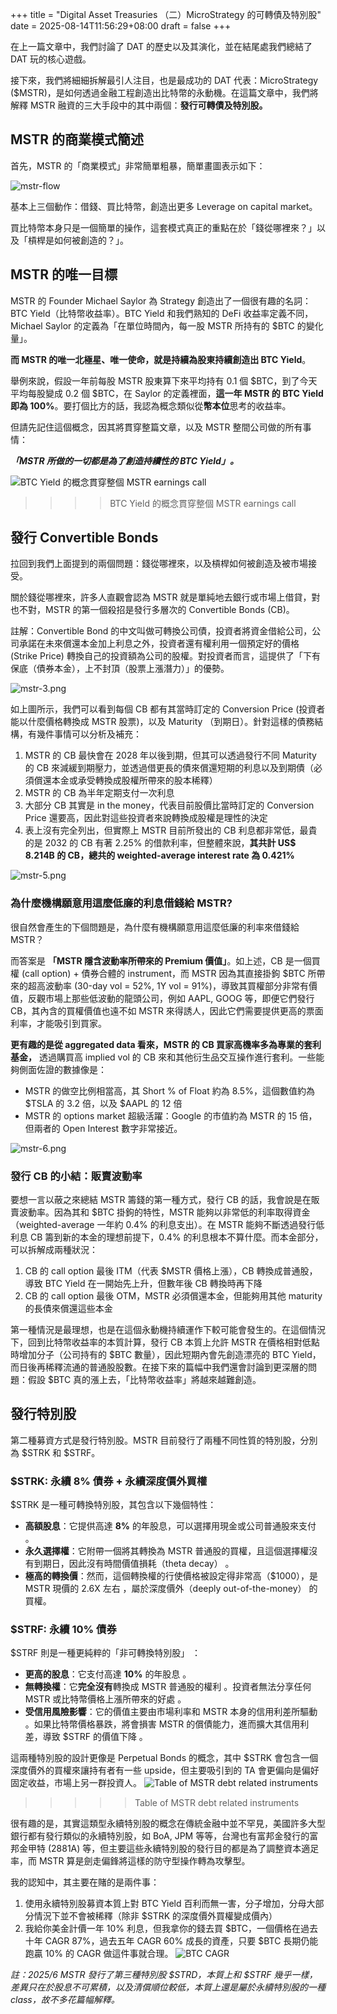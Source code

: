 +++
title = "Digital Asset Treasuries （二）MicroStrategy 的可轉債及特別股"
date = 2025-08-14T11:56:29+08:00
draft = false
+++


在上一篇文章中，我們討論了 DAT 的歷史以及其演化，並在結尾處我們總結了 DAT 玩的核心遊戲。

接下來，我們將細細拆解最引人注目，也是最成功的 DAT 代表：MicroStrategy ($MSTR)，是如何透過金融工程創造出比特幣的永動機。在這篇文章中，我們將解釋 MSTR 融資的三大手段中的其中兩個：**發行可轉債及特別股。** 

## MSTR 的商業模式簡述

首先，MSTR 的「商業模式」非常簡單粗暴，簡單畫圖表示如下：

![mstr-flow](mstr-1.png)

基本上三個動作：借錢、買比特幣，創造出更多 Leverage on capital market。

買比特幣本身只是一個簡單的操作，這套模式真正的重點在於「錢從哪裡來？」以及「槓桿是如何被創造的？」。

## MSTR 的唯一目標

MSTR 的 Founder Michael Saylor 為 Strategy 創造出了一個很有趣的名詞：BTC Yield（比特幣收益率）。BTC Yield 和我們熟知的 DeFi 收益率定義不同，Michael Saylor 的定義為「在單位時間內，每一股 MSTR 所持有的 $BTC 的變化量」。

**而 MSTR 的唯一北極星、唯一使命，就是持續為股東持續創造出 BTC Yield**。

舉例來說，假設一年前每股 MSTR 股東算下來平均持有 0.1 個 $BTC，到了今天平均每股變成 0.2 個 $BTC，在 Saylor 的定義裡面，**這一年 MSTR 的 BTC Yield 即為 100%**。要打個比方的話，我認為概念類似從**幣本位**思考的收益率。

但請先記住這個概念，因其將貫穿整篇文章，以及 MSTR 整間公司做的所有事情：

***「MSTR 所做的一切都是為了創造持續性的 BTC Yield」。***

![BTC Yield 的概念貫穿整個 MSTR earnings call ](mstr-2.png)

>>>>BTC Yield 的概念貫穿整個 MSTR earnings call 

## 發行 Convertible Bonds

拉回到我們上面提到的兩個問題：錢從哪裡來，以及槓桿如何被創造及被市場接受。

關於錢從哪裡來，許多人直觀會認為 MSTR 就是單純地去銀行或市場上借貸，對也不對，MSTR 的第一個殺招是發行多層次的 Convertible Bonds (CB)。

註解：Convertible Bond 的中文叫做可轉換公司債，投資者將資金借給公司，公司承諾在未來償還本金加上利息之外，投資者還有權利用一個預定好的價格 (Strike Price) 轉換自己的投資額為公司的股權。對投資者而言，這提供了「下有保底（債券本金），上不封頂（股票上漲潛力）」的優勢。

![mstr-3.png](mstr-3.png)

如上圖所示，我們可以看到每個 CB 都有其當時訂定的 Conversion Price (投資者能以什麼價格轉換成 MSTR 股票)，以及 Maturity （到期日）。針對這樣的債務結構，有幾件事情可以分析及補充：

1. MSTR 的 CB 最快會在 2028 年以後到期，但其可以透過發行不同 Maturity 的 CB 來減緩到期壓力，並透過借更長的債來償還短期的利息以及到期債（必須償還本金或承受轉換成股權所帶來的股本稀釋）
2. MSTR 的 CB 為半年定期支付一次利息
3. 大部分 CB 其實是 in the money，代表目前股價比當時訂定的 Conversion Price 還要高，因此對這些投資者來說轉換成股權是理性的決定
4. 表上沒有完全列出，但實際上 MSTR 目前所發出的 CB 利息都非常低，最貴的是 2032 的 CB 有著 2.25% 的借款利率，但整體來說，**其共計 US$ 8.214B 的 CB，總共的 weighted-average interest rate 為 0.421%** 

![mstr-5.png](mstr-5.png)

### 為什麼機構願意用這麼低廉的利息借錢給 MSTR?

很自然會產生的下個問題是，為什麼有機構願意用這麼低廉的利率來借錢給 MSTR？

而答案是 **「MSTR 隱含波動率所帶來的 Premium 價值」**。如上述，CB 是一個買權 (call option) + 債券合體的 instrument，而 MSTR 因為其直接掛鉤 $BTC 所帶來的超高波動率 (30-day vol = 52%, 1Y vol = 91%)，導致其買權部分非常有價值，反觀市場上那些低波動的龍頭公司，例如 AAPL, GOOG 等，即便它們發行 CB，其內含的買權價值也遠不如 MSTR 來得誘人，因此它們需要提供更高的票面利率，才能吸引到買家。

**更有趣的是從 aggregated data 看來，MSTR 的 CB 買家高機率多為專業的套利基金，** 透過購買高 implied vol 的 CB 來和其他衍生品交互操作進行套利。一些能夠側面佐證的數據像是：

- MSTR 的做空比例相當高，其 Short % of Float 約為 8.5%，這個數值約為 $TSLA 的 3.2 倍，以及 $AAPL 的 12 倍
- MSTR 的 options market 超級活躍：Google 的市值約為 MSTR 的 15 倍，但兩者的 Open Interest 數字非常接近。

![mstr-6.png](mstr-6.png)

### 發行 CB 的小結：販賣波動率

要想一言以蔽之來總結 MSTR 籌錢的第一種方式，發行 CB 的話，我會說是在販賣波動率。因為其和 $BTC 掛鉤的特性，MSTR 能夠以非常低的利率取得資金（weighted-average 一年約 0.4% 的利息支出）。在 MSTR 能夠不斷透過發行低利息 CB 籌到新的本金的理想前提下，0.4% 的利息根本不算什麼。而本金部分，可以拆解成兩種狀況：

1. CB 的 call option 最後 ITM（代表 $MSTR 價格上漲），CB 轉換成普通股，導致 BTC Yield 在一開始先上升，但數年後 CB 轉換時再下降
2. CB 的 call option 最後 OTM，MSTR 必須償還本金，但能夠用其他 maturity 的長債來償還這些本金

第一種情況是最理想，也是在這個永動機持續運作下較可能會發生的。在這個情況下，回到比特幣收益率的本質計算，發行 CB 本質上允許 MSTR 在價格相對低點時增加分子（公司持有的 $BTC 數量），因此短期內會先創造漂亮的 BTC Yield，而日後再稀釋流通的普通股股數。在接下來的篇幅中我們還會討論到更深層的問題：假設 $BTC 真的漲上去，「比特幣收益率」將越來越難創造。

## 發行特別股

第二種募資方式是發行特別股。MSTR 目前發行了兩種不同性質的特別股，分別為 $STRK 和 $STRF。

### $STRK: 永續 8% 債券 + 永續深度價外買權

$STRK 是一種可轉換特別股，其包含以下幾個特性：

- **高額股息**：它提供高達 **8%** 的年股息，可以選擇用現金或公司普通股來支付 。
- **永久選擇權**：它附帶一個將其轉換為 MSTR 普通股的買權，且這個選擇權沒有到期日，因此沒有時間價值損耗（theta decay） 。
- **極高的轉換價**：然而，這個轉換權的行使價格被設定得非常高（$1000），是 MSTR 現價的 2.6X 左右 ，屬於深度價外（deeply out-of-the-money） 的買權。

### $STRF: 永續 10% 債券

$STRF 則是一種更純粹的「非可轉換特別股」 ：

- **更高的股息**：它支付高達 **10%** 的年股息 。
- **無轉換權**：它**完全沒有**轉換成 MSTR 普通股的權利 。投資者無法分享任何 MSTR 或比特幣價格上漲所帶來的好處 。
- **受信用風險影響**：它的價值主要由市場利率和 MSTR 本身的信用利差所驅動 。如果比特幣價格暴跌，將會損害 MSTR 的償債能力，進而擴大其信用利差，導致 $STRF 的價值下降 。

這兩種特別股的設計更像是 Perpetual Bonds 的概念，其中 $STRK 會包含一個深度價外的買權來讓持有者有一些 upside，但主要吸引到的 TA 會更偏向是偏好固定收益，市場上另一群投資人。
![Table of MSTR debt related instruments ](mstr-7.png)

>>>>> Table of MSTR debt related instruments 

很有趣的是，其實這類型永續特別股的概念在傳統金融中並不罕見，美國許多大型銀行都有發行類似的永續特別股，如 BoA, JPM 等等，台灣也有富邦金發行的富邦金甲特 (2881A) 等，但主要這些永續特別股的發行目的都是為了調整資本適足率，而 MSTR 算是劍走偏鋒將這樣的防守型操作轉為攻擊型。

我的認知中，其主要在賭的是兩件事：

1. 使用永續特別股募資本質上對 BTC Yield 百利而無一害，分子增加，分母大部分情況下並不會被稀釋（除非 $STRK 的深度價外買權變成價內）
2. 我給你美金計價一年 10% 利息，但我拿你的錢去買 $BTC，一個價格在過去十年 CAGR 87%，過去五年 CAGR 60% 成長的資產，只要 $BTC 長期仍能跑贏 10% 的 CAGR 做這件事就合理。
![BTC CAGR](mstr-8.png)


*註：2025/6 MSTR 發行了第三種特別股 $STRD，本質上和 $STRF 幾乎一樣，差異只在於股息不可累積，以及清償順位較低，本質上還是屬於永續特別股的一種 class，故不多花篇幅解釋。*